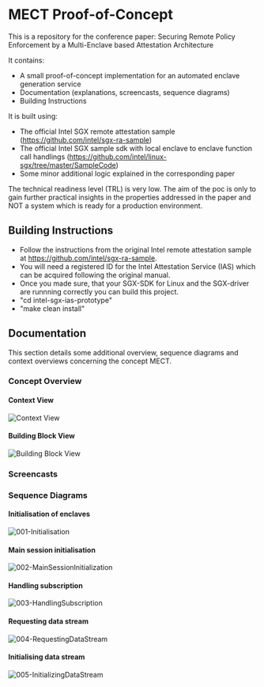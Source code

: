 # MECT Proof-of-Concept

This is a repository for the conference paper:
Securing Remote Policy Enforcement by a Multi-Enclave based Attestation Architecture

It contains: 
- A small proof-of-concept implementation for an automated enclave generation service
- Documentation (explanations, screencasts, sequence diagrams)
- Building Instructions

It is built using:
- The official Intel SGX remote attestation sample (https://github.com/intel/sgx-ra-sample)
- The official Intel SGX sample sdk with local enclave to enclave function call handlings (https://github.com/intel/linux-sgx/tree/master/SampleCode)
- Some minor additional logic explained in the corresponding paper

The technical readiness level (TRL) is very low. The aim of the poc is only to gain further practical insights in the properties addressed in the paper and NOT a system which is ready for a production environment. 

## Building Instructions

- Follow the instructions from the original Intel remote attestation sample at https://github.com/intel/sgx-ra-sample.
- You will need a registered ID for the Intel Attestation Service (IAS) which can be acquired following the original manual.
- Once you made sure, that your SGX-SDK for Linux and the SGX-driver are runnning correctly you can build this project.
- "cd intel-sgx-ias-prototype"
- "make clean install"

## Documentation 

This section details some additional overview, sequence diagrams and context overviews concerning the concept MECT.

### Concept Overview

#### Context View
![](Documentation/plantUMLandContext/ContextViewSGXConnector.png "Context View")

#### Building Block View
![](Documentation/plantUMLandContext/SmallBuildingBlockViewSGXConnector.png "Building Block View" )

### Screencasts

### Sequence Diagrams

#### Initialisation of enclaves
![](Documentation/plantUMLandContext/001-Initialization.png "001-Initialisation")

#### Main session initialisation
![](Documentation/plantUMLandContext/002-MainSessionInitialization.png "002-MainSessionInitialization")

#### Handling subscription
![](Documentation/plantUMLandContext/003-HandlingSubscription.png "003-HandlingSubscription")

#### Requesting data stream
![](Documentation/plantUMLandContext/004-RequestingDataStream.png "004-RequestingDataStream")

#### Initialising data stream
![](Documentation/plantUMLandContext/005-InitializingDataStream.png "005-InitializingDataStream")



